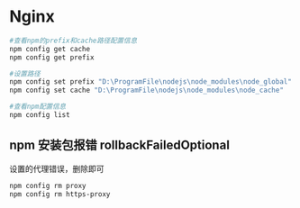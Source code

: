 # Nginx  

```sh
#查看npm的prefix和cache路径配置信息
npm config get cache
npm config get prefix

#设置路径
npm config set prefix "D:\ProgramFile\nodejs\node_modules\node_global"
npm config set cache "D:\ProgramFile\nodejs\node_modules\node_cache"
```



```sh
#查看npm配置信息
npm config list
```

## npm 安装包报错 rollbackFailedOptional

设置的代理错误，删除即可

```sh
npm config rm proxy
npm config rm https-proxy
```


